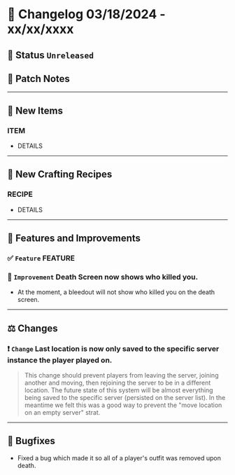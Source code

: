 # :bookmark_tabs:  Changelog 03/18/2024 - xx/xx/xxxx

## :red_circle: Status `Unreleased`
<!-- ## :green_circle: Status `Released` -->

## :speech_balloon: Patch Notes

________

## :gun: New Items

### ITEM
- DETAILS

________

## :thread: New Crafting Recipes

### RECIPE
- DETAILS

________

## :loudspeaker: Features and Improvements


### :white_check_mark: `Feature` FEATURE

### :arrow_up_small: `Improvement` Death Screen now shows who killed you.
- At the moment, a bleedout will not show who killed you on the death screen.

________

## :balance_scale: Changes

### :exclamation: `Change` Last location is now only saved to the specific server instance the player played on.
> This change should prevent players from leaving the server, joining another and moving, then rejoining the server to be in a different location.
> The future state of this system will be almost everything being saved to the specific server (persisted on the server list). In the meantime we felt this was a good way to prevent the "move location on an empty server" strat.

________

## :bug: Bugfixes
- Fixed a bug which made it so all of a player's outfit was removed upon death.
